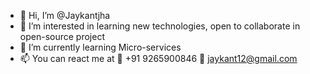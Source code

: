 - 👋 Hi, I’m @Jaykantjha
- 👀 I’m interested in learning new technologies, open to collaborate in open-source project
- 🌱 I’m currently learning Micro-services
- 📫 You can react me at
      📱 +91 9265900846
      📧 jaykant12@gmail.com

<!---
Jaykantjha/Jaykantjha is a ✨ special ✨ repository because its `README.md` (this file) appears on your GitHub profile.
You can click the Preview link to take a look at your changes.
--->
